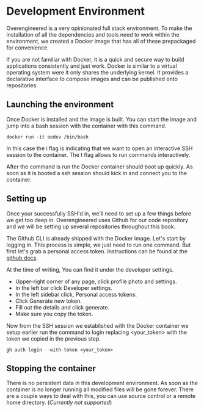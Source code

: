 # Development Environment

Overengineered is a very opinionated full stack environment. To make the installation of all the 
dependencies and tools need to work within the environment, we created a Docker image that has 
all of these prepackaged for convenience.

If you are not familiar with Docker, it is a quick and secure way to build applications 
consistently and just work. Docker is similar to a virtual operating system were it only shares 
the underlying kernel. It provides a declarative interface to compose images and can be published 
onto repositories.

## Launching the environment

Once Docker is installed and the image is built. You can start the image and jump into a bash 
session with the container with this command.

```rust,ignore
docker run -it oedev /bin/bash
```

In this case the i flag is indicating that we want to open an interactive SSH session to the 
container. The t flag allows to run commands interactively.

After the command is run the Docker container should boot up quickly. As soon as it is booted a 
ssh session should kick in and connect you to the container.

## Setting up

Once your successfully SSH'd in, we'll need to set up a few things before we get too deep in. 
Overengineered uses Github for our code repository and we will be setting up several repositories
throughout this book.

The Github CLI is already shipped with the Docker image. Let's start by logging in. This process 
is simple, we just need to run one command. But first let's grab a personal access token. 
Instructions can be found at the 
[github docs](https://docs.github.com/en/authentication/keeping-your-account-and-data-secure/creating-a-personal-access-token).

At the time of writing, You can find it under the developer settings.

* Upper-right corner of any page, click profile photo and settings.
* In the left bar click Developer settings.
* In the left sidebar click, Personal access tokens.
* Click Generate new token.
* Fill out the details and click generate.
* Make sure you copy the token.

Now from the SSH session we established with the Docker container we setup earlier run the command
to login replacing <your_token> with the token we copied in the previous step.

```rust,ignore
gh auth login --with-token <your_token>
```

## Stopping the container

There is no persistent data in this development environment. As soon as the container is no longer
running all modified files will be gone forever. There are a couple ways to deal with this, you 
can use source control or a remote home directory. (*Currently not supported*)
